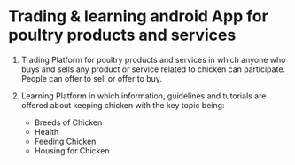# Trading & learning android App for poultry products and services

1. Trading Platform for poultry products and services in which anyone who buys and sells any product
   or service related to chicken can participate. People can offer to sell or offer to buy.

2. Learning Platform in which information, guidelines and tutorials are offered about keeping
   chicken with the key topic being:
    - Breeds of Chicken
    - Health
    - Feeding Chicken
    - Housing for Chicken
 